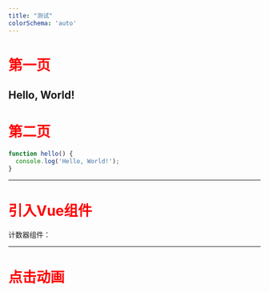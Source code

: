 ```yaml
---
title: "测试"
colorSchema: 'auto'
---
```


# 第一页
Hello, World!
---

# 第二页
<style>
h1 {
  color: red;
}
</style>

<logos-vue/>

```js
function hello() {
  console.log('Hello, World!');
}
```
---

# 引入Vue组件
计数器组件：

<Counter/>

---
# 点击动画

<Test/>
